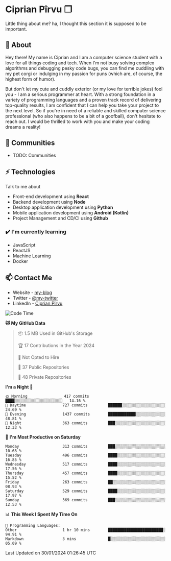 # Ciprian Pîrvu ❐

Little thing about me? ha, I thought this section it is supposed to be important.

## 🧐 About

Hey there! My name is Ciprian and I am a computer science student with a love for all things coding and tech. When I'm not busy solving complex algorithms and debugging pesky code bugs, you can find me cuddling with my pet corgi or indulging in my passion for puns (which are, of course, the highest form of humor).

But don't let my cute and cuddly exterior (or my love for terrible jokes) fool you - I am a serious programmer at heart. With a strong foundation in a variety of programming languages and a proven track record of delivering top-quality results, I am confident that I can help you take your project to the next level. So if you're in need of a reliable and skilled computer science professional (who also happens to be a bit of a goofball), don't hesitate to reach out. I would be thrilled to work with you and make your coding dreams a reality!

## 👯 Communities

-   TODO: Communities

## ⚡ Technologies

Talk to me about

-   Front-end development using **React**
-   Backend development using **Node**
-   Desktop application development using **Python**
-   Mobile application development using **Android (Kotlin)**
-   Project Management and CD/CI using **Github**

### ✔️ I'm currently learning

-   JavaScript
-   ReactJS
-   Machine Learning
-   Docker

## 📫 Contact Me

-   Website - [my-blog]()
-   Twitter - [@my-twitter]()
-   LinkedIn - [Ciprian Pîrvu](https://www.linkedin.com/in/p%C3%AErvu-ciprian-cristian-4415991b1/)

<!--START_SECTION:waka-->
![Code Time](http://img.shields.io/badge/Code%20Time-1%2C963%20hrs%2041%20mins-blue)

**🐱 My GitHub Data** 

> 📦 1.5 MB Used in GitHub's Storage 
 > 
> 🏆 17 Contributions in the Year 2024
 > 
> 🚫 Not Opted to Hire
 > 
> 📜 37 Public Repositories 
 > 
> 🔑 48 Private Repositories 
 > 
**I'm a Night 🦉** 

```text
🌞 Morning                417 commits         ████░░░░░░░░░░░░░░░░░░░░░   14.16 % 
🌆 Daytime                727 commits         ██████░░░░░░░░░░░░░░░░░░░   24.69 % 
🌃 Evening                1437 commits        ████████████░░░░░░░░░░░░░   48.81 % 
🌙 Night                  363 commits         ███░░░░░░░░░░░░░░░░░░░░░░   12.33 % 
```
📅 **I'm Most Productive on Saturday** 

```text
Monday                   313 commits         ███░░░░░░░░░░░░░░░░░░░░░░   10.63 % 
Tuesday                  496 commits         ████░░░░░░░░░░░░░░░░░░░░░   16.85 % 
Wednesday                517 commits         ████░░░░░░░░░░░░░░░░░░░░░   17.56 % 
Thursday                 457 commits         ████░░░░░░░░░░░░░░░░░░░░░   15.52 % 
Friday                   263 commits         ██░░░░░░░░░░░░░░░░░░░░░░░   08.93 % 
Saturday                 529 commits         ████░░░░░░░░░░░░░░░░░░░░░   17.97 % 
Sunday                   369 commits         ███░░░░░░░░░░░░░░░░░░░░░░   12.53 % 
```


📊 **This Week I Spent My Time On** 

```text
💬 Programming Languages: 
Other                    1 hr 10 mins        ████████████████████████░   94.91 % 
Markdown                 3 mins              █░░░░░░░░░░░░░░░░░░░░░░░░   05.09 % 
```


 Last Updated on 30/01/2024 01:26:45 UTC
<!--END_SECTION:waka-->
